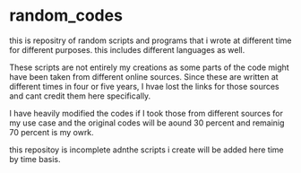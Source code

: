 # random_codes
this is repositry of random scripts and programs that i wrote at different time for different purposes. this includes different languages as well.

These scripts are not entirely my creations as some parts of the code might have been taken from different online sources. Since these are written at different times in four or five years, I hvae lost the links for those sources and cant credit them here specifically.

I have heavily modified the codes if I took those from different sources for my use case and the original codes will be aound 30 percent and remainig 70 percent is my owrk.

this repositoy is incomplete adnthe scripts i create will be added here time by time basis. 
